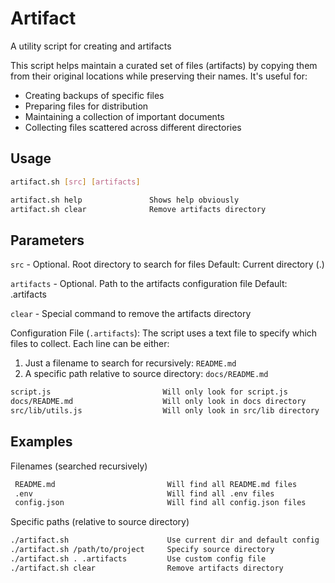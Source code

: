 # Artifact

A utility script for creating and artifacts

This script helps maintain a curated set of files (artifacts) by copying them
from their original locations while preserving their names. It's useful for:

- Creating backups of specific files
- Preparing files for distribution
- Maintaining a collection of important documents
- Collecting files scattered across different directories

## Usage

```sh
artifact.sh [src] [artifacts]

artifact.sh help               Shows help obviously
artifact.sh clear              Remove artifacts directory
```

## Parameters

   `src`       - Optional. Root directory to search for files
                 Default: Current directory (.)

   `artifacts` - Optional. Path to the artifacts configuration file
                Default: .artifacts

   `clear`     - Special command to remove the artifacts directory

Configuration File (`.artifacts`):
The script uses a text file to specify which files to collect.
Each line can be either:

1. Just a filename to search for recursively: `README.md`
2. A specific path relative to source directory: `docs/README.md`

```sh
script.js                         Will only look for script.js
docs/README.md                    Will only look in docs directory
src/lib/utils.js                  Will only look in src/lib directory
```

## Examples

Filenames (searched recursively)

```sh
 README.md                         Will find all README.md files
 .env                              Will find all .env files
 config.json                       Will find all config.json files
```

Specific paths (relative to source directory)

```sh
./artifact.sh                      Use current dir and default config
./artifact.sh /path/to/project     Specify source directory
./artifact.sh . .artifacts         Use custom config file
./artifact.sh clear                Remove artifacts directory
```
